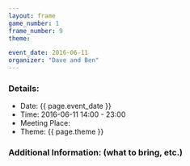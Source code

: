 ```yaml
---
layout: frame
game_number: 1
frame_number: 9
theme: 

event_date: 2016-06-11
organizer: "Dave and Ben"
---
```



### Details:
- Date: {{ page.event_date }}
- Time: 2016-06-11 14:00 - 23:00
- Meeting Place:
- Theme: {{ page.theme }}

### Additional Information: (what to bring, etc.)
